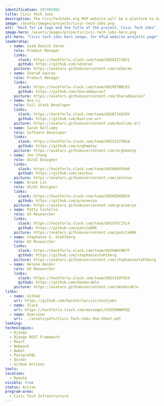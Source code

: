 ```yaml
---
identification: 297491982
title: Civic Tech Jobs
description: The CivicTechJobs.org MVP website will be a platform to help prospective volunteers find inter disciplinary projects that will be useful for their career development while contributing to positive civic impact and a CMS for Hack for LA projects to be able to list their open roles.<br><br>The tool will match volunteers by availability, role, and program area. Future iterations of the platform will focus helping volunteers find volunteer opportunities that match paid job postings, so that a volunteer can better prepare themselves for the marketplace.
image: /assets/images/projects/civic-tech-jobs.png
alt: "Hack for LA logo and the title of the project, Civic Tech Jobs"
image-hero: /assets/images/projects/civic-tech-jobs-hero.png
alt-hero: "Civic tech jobs hero image, for HfLA website projects page"
leadership: 
  - name: Syed Danish Imran
    role: Product Manager
    links:
      slack: https://hackforla.slack.com/team/U020Z27JB1S
      github: https://github.com/sdimran
    picture: https://avatars.githubusercontent.com/sdimran
  - name: Sharad Gaurav
    role: Product Manager
    links:
      slack: https://hackforla.slack.com/team/U01RETBMLKS
      github: https://github.com/SharadGaurav7
    picture: https://avatars.githubusercontent.com/SharadGaurav7
  - name: Ava Li
    role: Full Stack Developer
    links:
      slack: https://hackforla.slack.com/team/U01B73XGCKV
      github: https://github.com/Aveline-art
    picture: https://avatars.githubusercontent.com/Aveline-art
  - name: Sarah Williams
    role: Software Developer
    links:
      slack: https://hackforla.slack.com/team/U01S1S75NLW
      github: https://github.com/arghmatey
    picture: https://avatars.githubusercontent.com/arghmatey
  - name: Jen Chung
    role: UX/UI Designer
    links:
      slack: https://hackforla.slack.com/team/U02A6H5PVAA
      github: https://github.com/jenchuu
    picture: https://avatars.githubusercontent.com/jenchuu
  - name: Grace Lin
    role: UX/UI Designer
    links:
      slack: https://hackforla.slack.com/team/U02AE5H5BJ9
      github: https://github.com/graceerya
    picture: https://avatars.githubusercontent.com/graceerya
  - name: Patty Costello
    role: UX Researcher
    links:
      slack: https://hackforla.slack.com/team/U01UTFC17L4
      github: https://github.com/patula006
    picture: https://avatars.githubusercontent.com/patula006
  - name: Stephanie G. Stahlberg
    role: UX Researcher
    links:
      slack: https://hackforla.slack.com/team/U02H06YBR7F
      github: https://github.com/stephaniestahlberg
    picture: https://avatars.githubusercontent.com/stephaniestahlberg
  - name: Helene Dendor
    role: UX Researcher
    links:
      slack: https://hackforla.slack.com/team/U02C41H7919
      github: https://github.com/dendorable
    picture: https://avatars.githubusercontent.com/dendorable
links: 
  - name: GitHub
    url: https://github.com/hackforla/civictechjobs
  - name: Slack
    url: https://hackforla.slack.com/messages/C02509WHFQQ
  - name: Overview
    url: ../assets/pdfs/Civic-Tech-Jobs-One-Sheet.pdf
looking: 
technologies: 
  - Django
  - Django REST Framework
  - React
  - Webpack
  - Babel
  - PostgreSQL
  - Docker
  - GitHub Actions
tools: 
location: 
  - Remote
visible: true
status: Active
program-area: 
  - Civic Tech Infrastructure
---
```

